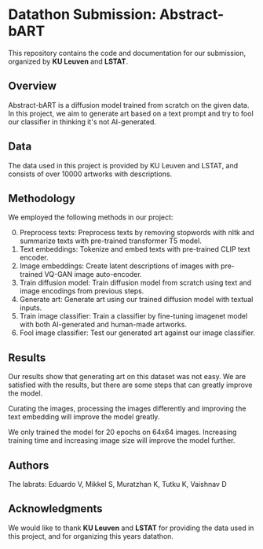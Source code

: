 # Datathon Submission: Abstract-bART
This repository contains the code and documentation for our submission, organized by **KU Leuven** and **LSTAT**.

## Overview
Abstract-bART is a diffusion model trained from scratch on the given data. In this project, we aim to generate art based on a text prompt and try to fool our classifier in thinking it's not AI-generated.

## Data
The data used in this project is provided by KU Leuven and LSTAT, and consists of over 10000 artworks with descriptions.

## Methodology
We employed the following methods in our project:

0. Preprocess texts: Preprocess texts by removing stopwords with nltk and   summarize texts with pre-trained transformer T5 model.
1. Text embeddings: Tokenize and embed texts with pre-trained CLIP text encoder.
2. Image embeddings: Create latent descriptions of images with pre-trained VQ-GAN image auto-encoder.
3. Train diffusion model: Train diffusion model from scratch using text and image encodings from previous steps.
4. Generate art: Generate art using our trained diffusion model with textual inputs.
5. Train image classifier: Train a classifier by fine-tuning imagenet model with both AI-generated and human-made artworks.
5. Fool image classifier: Test our generated art against our image classifier.

## Results
Our results show that generating art on this dataset was not easy. We are satisfied with the results, but there are some steps that can greatly improve the model.

Curating the images, processing the images differently and improving the text embedding will improve the model greatly.

We only trained the model for 20 epochs on 64x64 images.
Increasing training time and increasing image size will improve the model further.

## Authors
The labrats: Eduardo V, Mikkel S, Muratzhan K, Tutku K, Vaishnav D

## **Acknowledgments**
We would like to thank **KU Leuven** and **LSTAT** for providing the data used in this project, and for organizing this years datathon.
